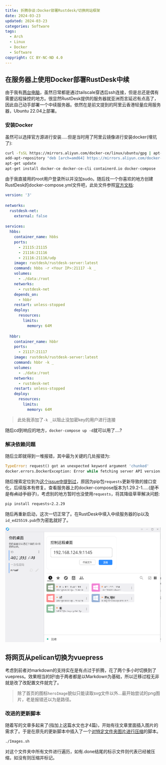 ```yaml
---
title: 折腾杂谈:Docker部署Rustdesk/切换网站框架
date: 2024-03-23
updated: 2024-03-23
categories: Software
tags:
  - Arch
  - Linux
  - Docker
  - Software
copyright: CC BY-NC-ND 4.0
---
```


## 在服务器上使用Docker部署RustDesk中续

由于我有[两台电脑](https://blog.menghuan1918.com/intro.html)，虽然日常都是通过tailscale穿透后ssh连接，但是总还是偶有需要远程操控的地方。很显然RustDesk提供的服务器就亚洲而言延迟有点高了，因此自己动手部署一个中续服务器。依然在是前文提到的阿里云香港轻量应用服务器，Ubuntu 22.04上部署。

### 安装Docker

虽然可以选择官方源进行安装.....但是当时用了阿里云镜像进行安装docker(埋坑了):

```bash
curl -fsSL https://mirrors.aliyun.com/docker-ce/linux/ubuntu/gpg | apt-key add -
add-apt-repository "deb [arch=amd64] https://mirrors.aliyun.com/docker-ce/linux/ubuntu $(lsb_release -cs) stable"
apt-get update
apt-get install docker-ce docker-ce-cli containerd.io docker-compose
```

由于我直接用的root用户登录所以并没加sudo。随后找一个你喜欢的地方创建RustDesk的docker-compose.yml文件吧，此处文件参照[官方文档](https://rustdesk.com/docs/zh-cn/self-host/rustdesk-server-oss/install/):

```yml
version: '3'

networks:
  rustdesk-net:
    external: false

services:
  hbbs:
    container_name: hbbs
    ports:
      - 21115:21115
      - 21116:21116
      - 21116:21116/udp
    image: rustdesk/rustdesk-server:latest
    command: hbbs -r <Your IP>:21117 -k _
    volumes:
      - ./data:/root
    networks:
      - rustdesk-net
    depends_on:
      - hbbr
    restart: unless-stopped
    deploy:
      resources:
        limits:
          memory: 64M

  hbbr:
    container_name: hbbr
    ports:
      - 21117:21117
    image: rustdesk/rustdesk-server:latest
    command: hbbr -k _
    volumes:
      - ./data:/root
    networks:
      - rustdesk-net
    restart: unless-stopped
    deploy:
      resources:
        limits:
          memory: 64M
```

>此处我添加了`-k _`以阻止没加密key的用户进行连接

随后cd到响应的地方，`docker-compose up -d`就可以用了....?

### 解决依赖问题

随后立即就得到一堆报错，其中最为关键的几处报错为:

```python
TypeError: request() got an unexpected keyword argument 'chunked'
docker.errors.DockerException: Error while fetching server API version: request() got an unexpected keyword argument 'chunked'
```

随后搜索定位到为[这个issue中提到过](https://github.com/docker/docker-py/issues/3113?utm_source=pocket_saves)，原因为pip包`requests`更新导致的接口变化，后续版本有修复。查看服务器上的docker-compose版本为1.29.2-1.....(~~是不是有点过于旧了~~)，考虑别的地方暂时也没使用`requests`，将其降级草草解决问题:

```bash
pip install requests<2.2.29
```
随后再重新启动，这次一切正常了。在RustDesk中填入中续服务器的ip以及`id_ed25519.pub`作为密匙就好了。

![rustdesk连接上中续服务器的样子](../images/4/rustdesk.png)

## 将网页从pelican切换为vuepress

考虑到前者对markdown的支持实在是有点过于折腾，花了两个多小时切换到了vuepress。效果相当的好!由于两者都是以Markdown为基础，所以迁移过程无非就是改了改配置文件就完了。

> 除了首页的图标`heroImage`貌似只能读取svg文件以外...最开始尝试的png图片，老是报错还以为是路径。

### 改进的更新脚本

随着写的文章多起来了(指加上这篇水文也才4篇)，开始有往文章里面插入图片的需求了。于是在原先的更新脚本中插入了一个[对特定文件夹图片进行压缩](https://github.com/Menghuan1918/WebPage/blob/main/Images.sh)的脚本。

```bash
./Images.sh
```

对这个文件夹中所有文件进行遍历，如有.done结尾的标示文件则代表已经被压缩，如没有则压缩并标记。